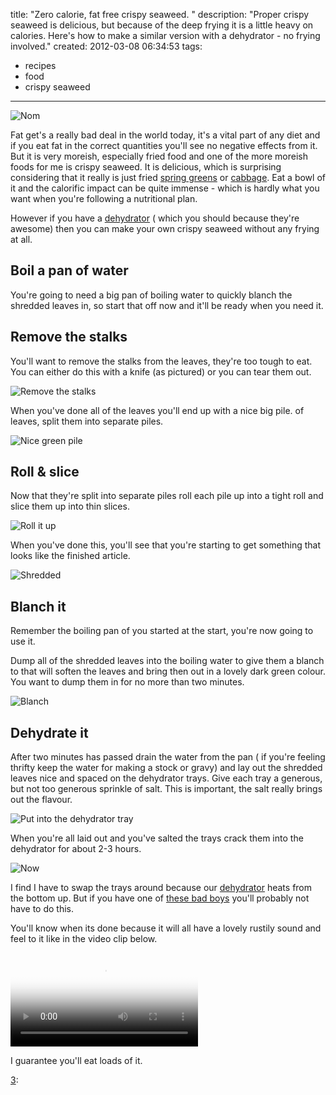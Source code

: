 title: "Zero calorie, fat free crispy seaweed. "
description: "Proper crispy seaweed is delicious, but because of the deep frying it is a little heavy on calories. Here's how to make a similar version with a dehydrator - no frying involved."
created: 2012-03-08 06:34:53
tags:
  - recipes
  - food
  - crispy seaweed
---
![Nom](/static/blog/2012/03/08/seaweed/crispy-seaweed10.jpg)

Fat get's a really bad deal in the world today, it's a vital part of any diet and if you eat fat in the correct quantities you'll see no negative effects from it. But it is very moreish, especially fried food and one of the more moreish foods for me is crispy seaweed. It is delicious, which is surprising considering that it really is just fried [spring greens][0] or [cabbage][1]. Eat a bowl of it and the calorific impact can be quite immense - which is hardly what you want when you're following a nutritional plan.

However if you have a [dehydrator][2] ( which you should because they're awesome) then you can make your own crispy seaweed without any frying at all.

## Boil a pan of water

You're going to need a big pan of boiling water to quickly blanch the shredded leaves in, so start that off now and it'll be ready when you need it.

## Remove the stalks

You'll want to remove the stalks from the leaves, they're too tough to eat. You can either do this with a knife (as pictured) or you can tear them out.

![Remove the stalks](/static/blog/2012/03/08/seaweed/crispy-seaweed01.jpg)

When you've done all of the leaves you'll end up with a nice big pile. of leaves, split them into separate piles.

![Nice green pile](/static/blog/2012/03/08/seaweed/crispy-seaweed02.jpg)

## Roll & slice

Now that they're split into separate piles roll each pile up into a tight roll and slice them up into thin slices.

![Roll it up](/static/blog/2012/03/08/seaweed/crispy-seaweed03.jpg)

When you've done this, you'll see that you're starting to get something that looks like the finished article.

![Shredded](/static/blog/2012/03/08/seaweed/crispy-seaweed04.jpg)

## Blanch it

Remember the boiling pan of you started at the start, you're now going to use it.

Dump all of the shredded leaves into the boiling water to give them a blanch to that will soften the leaves and bring then out in a lovely dark green colour. You want to dump them in for no more than two minutes. 

![Blanch](/static/blog/2012/03/08/seaweed/crispy-seaweed05.jpg)

## Dehydrate it

After two minutes has passed drain the water from the pan ( if you're feeling thrifty keep the water for making a stock or gravy) and lay out the shredded leaves nice and spaced on the dehydrator trays. Give each tray a generous, but not too generous sprinkle of salt. This is important, the salt really brings out the flavour.

![Put into the dehydrator tray](/static/blog/2012/03/08/seaweed/crispy-seaweed06.jpg)

When you're all laid out and you've salted the trays crack them into the dehydrator for about 2-3 hours.

![Now](/static/blog/2012/03/08/seaweed/crispy-seaweed08.jpg)

I find I have to swap the trays around because our [dehydrator][2] heats from the bottom up. But if you have one of [these bad boys][3] you'll probably not have to do this. 

You'll know when its done because it will all have a lovely rustily sound and feel to it like in the video clip below.

<video controls poster="/static/blog/2012/03/08/seaweed/crispy-seaweed10.jpg">
			<source src="http://dq17qkif1nb90.cloudfront.net/food/crispyseaweed.mp4" type='video/mp4; codecs="avc1.42E01E,mp4a.40.2"'>
			<source src="http://dq17qkif1nb90.cloudfront.net/food/crispyseaweed.webm"  type='video/webm; codecs="vp8, vorbis"'>
			<object id="flashvideo" width="720" height="540" data="http://releases.flowplayer.org/swf/flowplayer-3.2.7.swf" type="application/x-shockwave-flash">
				<param name="movie" value="http://releases.flowplayer.org/swf/flowplayer-3.2.7.swf" >
				<param name="allowfullscreen" value="true" />
				<param name="allowscriptaccess" value="always" />
				<param name="flashvars" value='config={"clip":{"url":"http://dq17qkif1nb90.cloudfront.net/food/crispyseaweed.mp4"}}'>
			</object>
</video>

I guarantee you'll eat loads of it.

[0]: http://en.wikipedia.org/wiki/Spring_greens
[1]: http://en.wikipedia.org/wiki/Cabbage
[2]: http://www.amazon.co.uk/Stockli-Dehydrator-With-Timer/dp/B000LR0GTC?tag=jamiecurle-21
[3]: http://www.amazon.co.uk/Tribest-Sedona-Dehydrator-Nine-Digital/dp/B006GQFO4O/?tag=jamiecurle-21
[3]: